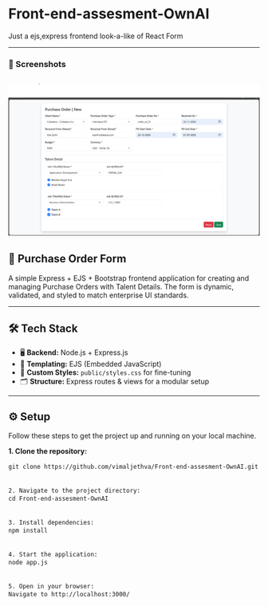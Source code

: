 # Front-end-assesment-OwnAI
Just a ejs,express frontend look-a-like of React Form 

---
### 📸 Screenshots
![Alt text](image_form.png)
---
## 🧾 Purchase Order Form

A simple Express + EJS + Bootstrap frontend application for creating and managing Purchase Orders with Talent Details. The form is dynamic, validated, and styled to match enterprise UI standards.

---

## 🛠️ Tech Stack

*   🖥️ **Backend:** Node.js + Express.js
*   🎨 **Templating:** EJS (Embedded JavaScript)
*   💅 **Custom Styles:** `public/styles.css` for fine-tuning
*   🗂️ **Structure:** Express routes & views for a modular setup

---

## ⚙️ Setup

Follow these steps to get the project up and running on your local machine.

**1. Clone the repository:**
```
git clone https://github.com/vimaljethva/Front-end-assesment-OwnAI.git


2. Navigate to the project directory:
cd Front-end-assesment-OwnAI


3. Install dependencies:
npm install


4. Start the application:
node app.js


5. Open in your browser:
Navigate to http://localhost:3000/
